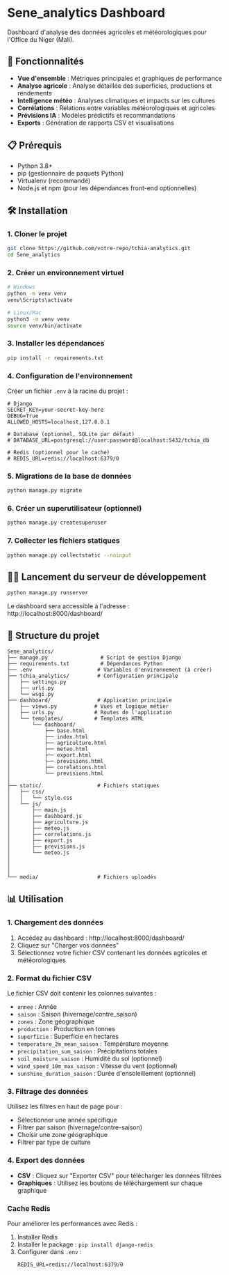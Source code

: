 # Sene_analytics Dashboard

Dashboard d'analyse des données agricoles et météorologiques pour l'Office du Niger (Mali).

## 🚀 Fonctionnalités

- **Vue d'ensemble** : Métriques principales et graphiques de performance
- **Analyse agricole** : Analyse détaillée des superficies, productions et rendements
- **Intelligence météo** : Analyses climatiques et impacts sur les cultures
- **Corrélations** : Relations entre variables météorologiques et agricoles
- **Prévisions IA** : Modèles prédictifs et recommandations
- **Exports** : Génération de rapports CSV et visualisations

## 📋 Prérequis

- Python 3.8+
- pip (gestionnaire de paquets Python)
- Virtualenv (recommandé)
- Node.js et npm (pour les dépendances front-end optionnelles)

## 🛠️ Installation

### 1. Cloner le projet

```bash
git clone https://github.com/votre-repo/tchia-analytics.git
cd Sene_analytics
```

### 2. Créer un environnement virtuel

```bash
# Windows
python -m venv venv
venv\Scripts\activate

# Linux/Mac
python3 -m venv venv
source venv/bin/activate
```

### 3. Installer les dépendances

```bash
pip install -r requirements.txt
```

### 4. Configuration de l'environnement

Créer un fichier `.env` à la racine du projet :

```env
# Django
SECRET_KEY=your-secret-key-here
DEBUG=True
ALLOWED_HOSTS=localhost,127.0.0.1

# Database (optionnel, SQLite par défaut)
# DATABASE_URL=postgresql://user:password@localhost:5432/tchia_db

# Redis (optionnel pour le cache)
# REDIS_URL=redis://localhost:6379/0
```

### 5. Migrations de la base de données

```bash
python manage.py migrate
```

### 6. Créer un superutilisateur (optionnel)

```bash
python manage.py createsuperuser
```

### 7. Collecter les fichiers statiques

```bash
python manage.py collectstatic --noinput
```

## 🏃‍♂️ Lancement du serveur de développement

```bash
python manage.py runserver
```

Le dashboard sera accessible à l'adresse : http://localhost:8000/dashboard/

## 📁 Structure du projet

```
Sene_analytics/
├── manage.py                 # Script de gestion Django
├── requirements.txt          # Dépendances Python
├── .env                     # Variables d'environnement (à créer)
├── tchia_analytics/         # Configuration principale
│   ├── settings.py
│   ├── urls.py
│   └── wsgi.py
├── dashboard/               # Application principale
│   ├── views.py            # Vues et logique métier
│   ├── urls.py             # Routes de l'application
│   └── templates/          # Templates HTML
│       └── dashboard/
│           ├── base.html
│           ├── index.html
│           ├── agriculture.html
│           ├── meteo.html
│           ├── export.html
│           ├── previsions.html
│           ├── corelations.html
│           └── previsions.html
│ 
├── static/                  # Fichiers statiques
│   ├── css/
│   │   └── style.css
│   └── js/
│       ├── main.js
│       ├── dashboard.js
│       ├── agriculture.js
│       ├── meteo.js
│       ├── correlations.js
│       ├── export.js
│       ├── previsions.js
│       └── meteo.js
│ 
│ 
│ 
└── media/                   # Fichiers uploadés

```

## 📊 Utilisation

### 1. Chargement des données

1. Accédez au dashboard : http://localhost:8000/dashboard/
2. Cliquez sur "Charger vos données"
3. Sélectionnez votre fichier CSV contenant les données agricoles et météorologiques

### 2. Format du fichier CSV

Le fichier CSV doit contenir les colonnes suivantes :
- `annee` : Année
- `saison` : Saison (hivernage/contre_saison)
- `zones` : Zone géographique
- `production` : Production en tonnes
- `superficie` : Superficie en hectares
- `temperature_2m_mean_saison` : Température moyenne
- `precipitation_sum_saison` : Précipitations totales
- `soil_moisture_saison` : Humidité du sol (optionnel)
- `wind_speed_10m_max_saison` : Vitesse du vent (optionnel)
- `sunshine_duration_saison` : Durée d'ensoleillement (optionnel)

### 3. Filtrage des données

Utilisez les filtres en haut de page pour :
- Sélectionner une année spécifique
- Filtrer par saison (hivernage/contre-saison)
- Choisir une zone géographique
- Filtrer par type de culture

### 4. Export des données

- **CSV** : Cliquez sur "Exporter CSV" pour télécharger les données filtrées
- **Graphiques** : Utilisez les boutons de téléchargement sur chaque graphique


### Cache Redis

Pour améliorer les performances avec Redis :

1. Installer Redis
2. Installer le package : `pip install django-redis`
3. Configurer dans `.env` :
   ```env
   REDIS_URL=redis://localhost:6379/0
   ```

